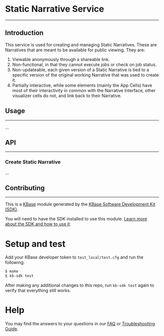 # Static Narrative Service
---
## Introduction

This service is used for creating and managing Static Narratives. These are Narratives that are meant to be available for public viewing. They are:

1. Viewable anonymously through a shareable link.
2. Non-functional, in that they cannot execute jobs or check on job status.
3. Non-updateable, each given version of a Static Narrative is tied to a specific version of the original working Narrative that was used to create it.
4. Partially interactive, while some elements (mainly the App Cells) have most of their interactivity in common with the Narrative Interface, other visualizer cells do not, and link back to their Narrative.

## Usage
---
...

## API
---
### Create Static Narrative
...

## Contributing
---
This is a [KBase](https://kbase.us) module generated by the [KBase Software Development Kit (SDK)](https://github.com/kbase/kb_sdk).

You will need to have the SDK installed to use this module. [Learn more about the SDK and how to use it](https://kbase.github.io/kb_sdk_docs/).

# Setup and test

Add your KBase developer token to `test_local/test.cfg` and run the following:

```bash
$ make
$ kb-sdk test
```

After making any additional changes to this repo, run `kb-sdk test` again to verify that everything still works.

# Help

You may find the answers to your questions in our [FAQ](https://kbase.github.io/kb_sdk_docs/references/questions_and_answers.html) or [Troubleshooting Guide](https://kbase.github.io/kb_sdk_docs/references/troubleshooting.html).
